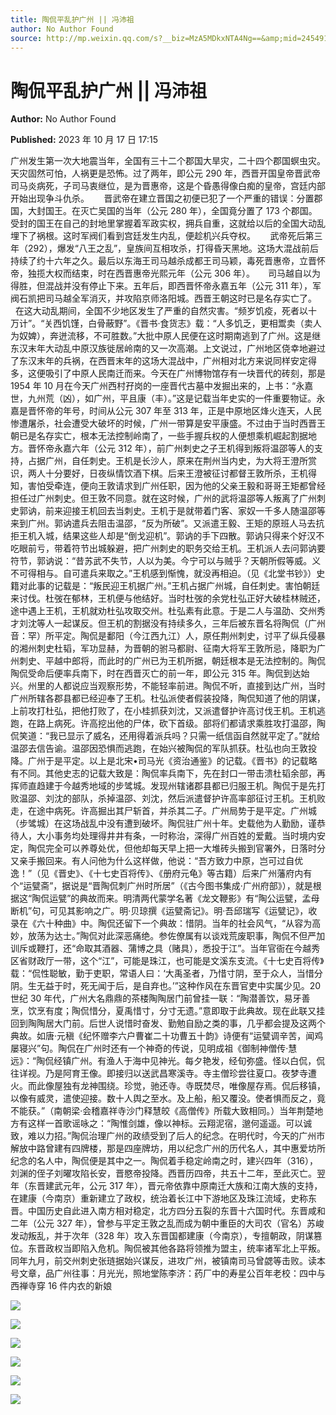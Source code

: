 ```yaml
---
title: 陶侃平乱护广州 || 冯沛祖
author: No Author Found
source: http://mp.weixin.qq.com/s?__biz=MzA5MDkxNTA4Ng==&amp;mid=2454914283&amp;idx=1&amp;sn=4bb9fd352b14affab3215aaceda86ec4&amp;chksm=87a3cc8ab0d4459c811541e795ddf28d58dcda2985155fcddc71a0ccc7aed2c20fc013a9d50e&poc_token=HJ_Do2ejHyO-wNZGG8Q1S8FdPgy1YBBEob-nUEme
---
```


# 陶侃平乱护广州 || 冯沛祖

**Author:** No Author Found

**Published:** 2023 年 10 月 17 日 17:15

广州发生第一次大地震当年，全国有三十二个郡国大旱灾，二十四个郡国螟虫灾。天灾固然可怕，人祸更是恐怖。过了两年，即公元 290 年，西晋开国皇帝晋武帝司马炎病死，子司马衷继位，是为晋惠帝，这是个昏愚得像白痴的皇帝，宫廷内部开始出现争斗仇杀。      晋武帝在建立晋国之初便已犯了一个严重的错误：分置郡国，大封国王。在灭亡吴国的当年（公元 280 年），全国竟分置了 173 个郡国。受封的国王在自己的封地里掌握着军政实权，拥兵自重，这就给以后的全国大动乱埋下了祸根。这时军阀们看到宫廷发生内乱，便趁机兴兵夺权。      武帝死后第三年（292），爆发“八王之乱”，皇族间互相攻杀，打得昏天黑地。这场大混战前后持续了约十六年之久。最后以东海王司马越杀成都王司马颖，毒死晋惠帝，立晋怀帝，独揽大权而结束，时在西晋惠帝光熙元年（公元 306 年）。　　司马越自以为得胜，但混战并没有停止下来。五年后，即西晋怀帝永嘉五年（公元 311 年），军阀石凯把司马越全军消灭，并攻陷京师洛阳城。西晋王朝这时已是名存实亡了。      在这大动乱期间，全国不少地区发生了严重的自然灾害。“频岁饥疫，死者以十万计”。“关西饥馑，白骨蔽野”。《晋书·食货志》载：“人多饥乏，更相鬻卖（卖人为奴婢），奔迸流移，不可胜数。”大批中原人民便在这时期南逃到了广州。这是继东汉末年大动乱中原汉族徙居岭南的又一次高潮。上文说过，广州地区侥幸地避过了东汉末年的兵祸，在西晋末年的这场大混战中，广州相对北方来说同样安定得多，这便吸引了中原人民南迁而来。今天在广州博物馆存有一块晋代的砖刻，那是 1954 年 10 月在今天广州西村孖岗的一座晋代古墓中发掘出来的，上书：“永嘉世，九州荒（凶），如广州，平且康（丰）。”这是记载当年史实的一件重要物证。永嘉是晋怀帝的年号，时间从公元 307 年至 313 年，正是中原地区烽火连天，人民惨遭屠杀，社会遭受大破坏的时候，广州一带算是安平康盛。不过由于当时西晋王朝已是名存实亡，根本无法控制岭南了，一些手握兵权的人便想乘机崛起割据地方。晋怀帝永嘉六年（公元 312 年），前广州刺史之子王机得到叛将温邵等人的支持，占据广州，自任刺史。王机是长沙人，原来在荆州当内史，为大将王澄所赏识，两人十分要好，日夜纵情饮酒下棋。后来王澄被征讨都督王敦所杀，王机得知，害怕受牵连，便向王敦请求到广州任职，因为他的父亲王毅和哥哥王矩都曾经担任过广州刺史。但王敦不同意。就在这时候，广州的武将温邵等人叛离了广州刺史郭讷，前来迎接王机回去当刺史。王机于是就带着门客、家奴一千多人随温邵等来到广州。郭讷遣兵去阻击温邵，“反为所破”。又派遣王毅、王矩的原班人马去抗拒王机入城，结果这些人却是“倒戈迎机”。郭讷的手下四散。郭讷只得来个好汉不吃眼前亏，带着符节出城躲避，把广州刺史的职务交给王机。王机派人去问郭讷要符节，郭讷说：“昔苏武不失节，人以为美。今宁可以与贼乎？天朝所假等威。义不可得相与。自可遣兵来取之。”王机感到惭愧，就没再相迫。（见《北堂书钞》）史籍对此事的记载是：“叛民迎王机据广州。”王机占据广州城，自任刺史。害怕朝廷来讨伐。杜弢在郁林，王机便与他结好。当时杜弢的余党杜弘正好大破桂林贼还，途中遇上王机，王机就劝杜弘攻取交州。杜弘素有此意。于是二人与温劭、交州秀才刘沈等人一起谋反。但王机的割据没有持续多久，三年后被东晋名将陶侃（广州音：罕）所平定。陶侃是鄱阳（今江西九江）人，原任荆州刺史，讨平了纵兵侵暴的湘州刺史杜韬，军功显赫，为晋朝的驸马都尉、征南大将军王敦所忌，降职为广州刺史、平越中郎将，而此时的广州已为王机所据，朝廷根本是无法控制的。陶侃陶侃受命后便率兵南下，时在西晋灭亡的前一年，即公元 315 年。陶侃到达始兴。州里的人都说应当观察形势，不能轻率前进。陶侃不听，直接到达广州，当时广州所辖各郡县都已经迎奉了王机。杜弘派使者假装投降，陶侃知道了他的阴谋，上前攻打杜弘，把他打败了，在小桂抓获刘沈，又派遣督护许高讨伐王机。王机逃跑，在路上病死。许高挖出他的尸体，砍下首级。部将们都请求乘胜攻打温邵，陶侃笑道：“我已显示了威名，还用得着派兵吗？只需一纸信函自然就平定了。”就给温邵去信告谕。温邵因恐惧而逃跑，在始兴被陶侃的军队抓获。杜弘也向王敦投降。广州于是平定。以上是北宋•司马光《资治通鉴》的记载。《晋书》的记载略有不同。其他史志的记载大致是：陶侃率兵南下，先在封口一带击溃杜韬余部，再挥师直趋建于今越秀地域的步骘城。发现州辖诸郡县都已归服王机。陶侃于是先打败温邵、刘沈的部队，杀掉温邵、刘沈，然后派遣督护许高率部征讨王机。王机败走，在途中病死。许高掘出其尸斩首，并杀其二子。广州局势于是平定。广州城（步骘城）在这场战乱中没有遭到破坏。陶侃驻广州十年。史载他为人勤励，谨恭待人，大小事务均处理得井井有条，一时称治，深得广州百姓的爱戴。当时境内安定，陶侃完全可以养尊处优，但他却每天早上把一大堆砖头搬到官署外，日落时分又亲手搬回来。有人问他为什么这样做，他说：“吾方致力中原，岂可过自优逸！”（见《晋史》、《十七史百将传》、《册府元龟》等古籍）后来广州藩府内有个“运甓斋”，据说是“晋陶侃刺广州时所居”（《古今图书集成·广州府部》），就是根据这“陶侃运甓”的典故而来。明清两代蒙学名著《龙文鞭影》有“陶公运甓，孟母断机”句，可见其影响之广。明·贝琼撰《运甓斋记》。明·吾邱瑞写《运甓记》，收录在《六十种曲》中。陶侃还留下一个典故：惜阴。当年的社会风气，“从容为高妙，放荡为达士。”陶侃对此深恶痛绝。参佐僚属有以谈戏荒废职事，陶侃不但严加训斥或鞭打，还“命取其酒器、蒲博之具（赌具），悉投于江”。当年官衙在今越秀区省财政厅一带，这个“江”，可能是珠江，也可能是文溪东支流。《十七史百将传》载：“侃性聪敏，勤于吏职，常语人曰：‘大禹圣者，乃惜寸阴，至于众人，当惜分阴。生无益于时，死无闻于后，是自弃也。’”这种作风在东晋官吏中实属少见。20 世纪 30 年代，广州大名鼎鼎的茶楼陶陶居门前曾挂一联：“陶潜善饮，易牙善烹，饮烹有度；陶侃惜分，夏禹惜寸，分寸无遗。”意即取于此典故。现在此联又挂回到陶陶居大门前。后世人说惜时奋发、勤勉自励之类的事，几乎都会提及这两个典故。如唐·元稹《纪怀赠李六户曹崔二十功曹五十韵》诗便有“运甓调辛苦，闻鸡屡寝兴”句。陶侃在广州时还有一个神奇的传说，见明成祖《御制神僧传·慧远》：“陶侃经镇广州。有渔人于海中见神光。每夕艳发，经旬弥盛。怪以白侃，侃往详视。乃是阿育王像。即接归以送武昌寒溪寺。寺主僧珍尝往夏口。夜梦寺遭火。而此像屋独有龙神围绕。珍觉，驰还寺。寺既焚尽，唯像屋存焉。侃后移镇，以像有威灵，遣使迎接。数十人舆之至水。及上船，船又覆没。使者惧而反之，竟不能获。”（南朝梁·会稽嘉祥寺沙门释慧皎《高僧传》所载大致相同。）当年荆楚地方有这样一首歌谣咏之：“陶惟剑雄，像以神标。云翔泥宿，邈何遥遥。可以诚致，难以力招。”陶侃治理广州的政绩受到了后人的纪念。在明代时，今天的广州市解放中路曾建有四牌楼，那是四座牌坊，用以纪念广州的历代名人，其中惠爱坊所纪念的名人中，陶侃便是其中之一。陶侃着手稳定岭南之时，建兴四年（316），刘渊的侄子刘曜攻陷长安，晋愍帝投降。西晋历四帝，共五十二年，至此灭亡。翌年（东晋建武元年，公元 317 年），晋元帝依靠中原南迁大族和江南大族的支持，在建康（今南京）重新建立了政权，统治着长江中下游地区及珠江流域，史称东晋。中国历史自此进入南方相对稳定，北方四分五裂的东晋十六国时代。东晋咸和二年（公元 327 年），曾参与平定王敦之乱而成为朝中重臣的大司农（官名）苏峻发动叛乱，并于次年（328 年）攻入东晋国都建康（今南京），专擅朝政，阴谋篡位。东晋政权当即陷入危机。陶侃被其他各路将领推为盟主，统率诸军北上平叛。同年九月，前交州刺史张琏据始兴谋反，进攻广州，被镇南司马曾勰等击败。读本号文章，品广州往事：月光光，照地堂陈李济：药厂中的寿星公百年老校：四中与西禅寺穿 16 件内衣的新娘

![](https://mmbiz.qpic.cn/mmbiz_png/PJWG74pLsMY9oMYByPsK1gwo91ARwkl92ibh2dIV1yyk6Cd9y96rW4l1lEEPvAVPNibbmlIWCmsE7MmKbnia6s6sQ/640)

![](https://mmbiz.qpic.cn/mmbiz_jpg/PJWG74pLsMY9oMYByPsK1gwo91ARwkl9MQDvzX2qPzGPnrp62wDDuw1PzBZnfkGgNOUKQy67wdKxPLCVSemylw/640)

![](https://mmbiz.qpic.cn/mmbiz_png/PJWG74pLsMY9oMYByPsK1gwo91ARwkl9sC2GM61rC7j29pMpawibwbKx9HDYqWCsPRO2via53R0j4D2qQ0bfHYow/640)

![](https://mmbiz.qpic.cn/mmbiz_jpg/PJWG74pLsMY9oMYByPsK1gwo91ARwkl9oNo61HcFHCP3E5MnsBz59zRBYfiaf5TrQibxVNsY4o0Poo9DF7H7lnew/640)

![](https://mmbiz.qpic.cn/mmbiz_png/PJWG74pLsMY9oMYByPsK1gwo91ARwkl9DbpsWPm1xxLsVcDicSFTs1U9VryrxRMOZE8cAUpYt3mW2U5sAgrrCDg/640)

![](https://mmbiz.qpic.cn/mmbiz_jpg/PJWG74pLsMY9oMYByPsK1gwo91ARwkl98wAAhibF1DyIXfTzWXzcyEsJTslL0KPjtrw5WianBw5e1JiaslXOhakSQ/640)
